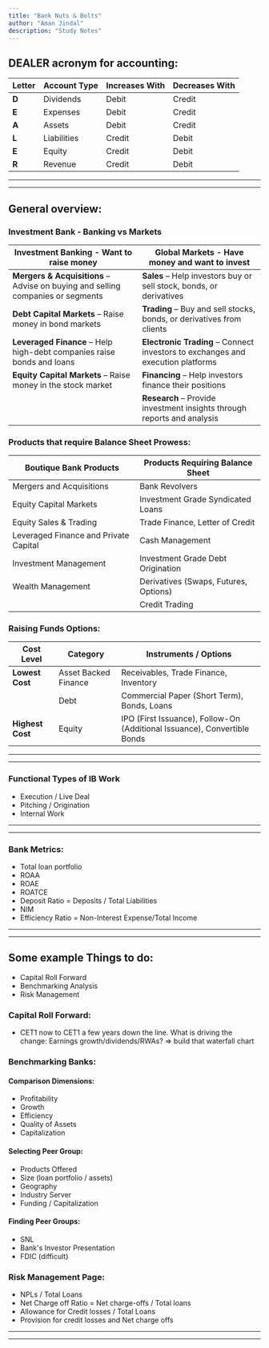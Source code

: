 ```yaml
---
title: "Bank Nuts & Bolts"
author: "Aman Jindal"
description: "Study Notes"
---
```


## **DEALER acronym for accounting:**

| **Letter** | **Account Type** | **Increases With** | **Decreases With** |
|------------|------------------|--------------------|--------------------|
| **D**      | Dividends        | Debit              | Credit             |
| **E**      | Expenses         | Debit              | Credit             |
| **A**      | Assets           | Debit              | Credit             |
| **L**      | Liabilities      | Credit             | Debit              |
| **E**      | Equity           | Credit             | Debit              |
| **R**      | Revenue          | Credit             | Debit              |

----
----

## **General overview:**

### **Investment Bank - Banking vs Markets**

| **Investment Banking - Want to raise money** | **Global Markets - Have money and want to invest** |
|------------------------|--------------------|
| **Mergers & Acquisitions** – Advise on buying and selling companies or segments | **Sales** – Help investors buy or sell stock, bonds, or derivatives |
| **Debt Capital Markets** – Raise money in bond markets | **Trading** – Buy and sell stocks, bonds, or derivatives from clients |
| **Leveraged Finance** – Help high-debt companies raise bonds and loans | **Electronic Trading** – Connect investors to exchanges and execution platforms |
| **Equity Capital Markets** – Raise money in the stock market | **Financing** – Help investors finance their positions |
|                        | **Research** – Provide investment insights through reports and analysis |

### **Products that require Balance Sheet Prowess:**

| **Boutique Bank Products** | **Products Requiring Balance Sheet** |
|----------------------------|---------------------------------------|
| Mergers and Acquisitions   | Bank Revolvers                        |
| Equity Capital Markets     | Investment Grade Syndicated Loans     |
| Equity Sales & Trading     | Trade Finance, Letter of Credit       |
| Leveraged Finance and Private Capital | Cash Management            |
| Investment Management      | Investment Grade Debt Origination     |
| Wealth Management          | Derivatives (Swaps, Futures, Options) |
|                            | Credit Trading                        |

### **Raising Funds Options:**

| **Cost Level**     | **Category**           | **Instruments / Options**                                      |
|--------------------|------------------------|-----------------------------------------------------------------|
| **Lowest Cost**    | Asset Backed Finance    | Receivables, Trade Finance, Inventory                          |
|                    | Debt                   | Commercial Paper (Short Term), Bonds, Loans                    |
| **Highest Cost**   | Equity                 | IPO (First Issuance), Follow-On (Additional Issuance), Convertible Bonds |


---
---

### **Functional Types of IB Work**

- Execution / Live Deal
- Pitching / Origination
- Internal Work

---
---

### **Bank Metrics:**

- Total loan portfolio
- ROAA
- ROAE
- ROATCE
- Deposit Ratio = Deposits / Total Liabilities
- NIM
- Efficiency Ratio = Non-Interest Expense/Total Income

---
---

## **Some example Things to do:**

- Capital Roll Forward
- Benchmarking Analysis
- Risk Management

### **Capital Roll Forward:**

- CET1 now to CET1 a few years down the line. What is driving the change: Earnings growth/dividends/RWAs? => build that waterfall chart

### **Benchmarking Banks:**

#### **Comparison Dimensions:**

- Profitability
- Growth
- Efficiency
- Quality of Assets
- Capitalization

#### **Selecting Peer Group:**

- Products Offered
- Size (loan portfolio / assets)
- Geography
- Industry Server
- Funding / Capitalization

#### **Finding Peer Groups:**

- SNL
- Bank's Investor Presentation
- FDIC (difficult)

### **Risk Management Page:**

- NPLs / Total Loans
- Net Charge off Ratio = Net charge-offs / Total loans
- Allowance for Credit losses / Total Loans
- Provision for credit losses and Net charge offs

---
---